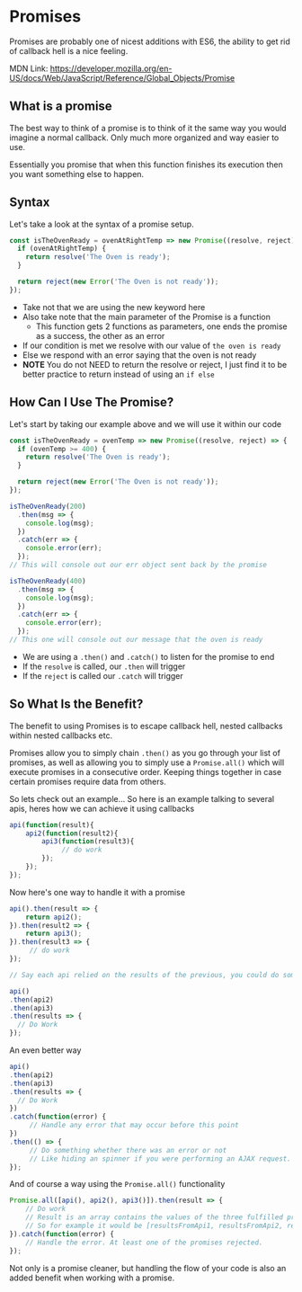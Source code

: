 # Promises

Promises are probably one of nicest additions with ES6, the ability to get rid of callback hell is a nice feeling.

MDN Link: https://developer.mozilla.org/en-US/docs/Web/JavaScript/Reference/Global_Objects/Promise

## What is a promise

The best way to think of a promise is to think of it the same way you would imagine a normal callback. Only much more organized and way easier to use.

Essentially you promise that when this function finishes its execution then you want something else to happen.

## Syntax

Let's take a look at the syntax of a promise setup.

```js
const isTheOvenReady = ovenAtRightTemp => new Promise((resolve, reject) => {
  if (ovenAtRightTemp) {
    return resolve('The Oven is ready');
  }

  return reject(new Error('The Oven is not ready'));
});
```

- Take not that we are using the new keyword here
- Also take note that the main parameter of the Promise is a function
    - This function gets 2 functions as parameters, one ends the promise as a success, the other as an error
- If our condition is met we resolve with our value of `the oven is ready`
- Else we respond with an error saying that the oven is not ready
- **NOTE** You do not NEED to return the resolve or reject, I just find it to be better practice to return instead of using an `if else`

## How Can I Use The Promise?

Let's start by taking our example above and we will use it within our code

```js
const isTheOvenReady = ovenTemp => new Promise((resolve, reject) => {
  if (ovenTemp >= 400) {
    return resolve('The Oven is ready');
  }

  return reject(new Error('The Oven is not ready'));
});

isTheOvenReady(200)
  .then(msg => {
    console.log(msg);
  })
  .catch(err => {
    console.error(err);
  });
// This will console out our err object sent back by the promise

isTheOvenReady(400)
  .then(msg => {
    console.log(msg);
  })
  .catch(err => {
    console.error(err);
  });
// This one will console out our message that the oven is ready
```

- We are using a `.then()` and `.catch()` to listen for the promise to end
- If the `resolve` is called, our `.then` will trigger
- If the `reject` is called our `.catch` will trigger

## So What Is the Benefit?

The benefit to using Promises is to escape callback hell, nested callbacks within nested callbacks etc.

Promises allow you to simply chain `.then()` as you go through your list of promises, as well as allowing you to simply use a `Promise.all()` which will execute promises in a consecutive order. Keeping things together in case certain promises require data from others.

So lets check out an example... So here is an example talking to several apis, heres how we can achieve it using callbacks

```js
api(function(result){
    api2(function(result2){
        api3(function(result3){
             // do work
        });
    });
});
```

Now here's one way to handle it with a promise

```js
api().then(result => {
    return api2();
}).then(result2 => {
    return api3();
}).then(result3 => {
     // do work
});

// Say each api relied on the results of the previous, you could do something like:

api()
.then(api2)
.then(api3)
.then(results => {
  // Do Work
});
```

An even better way

```js
api()
.then(api2)
.then(api3)
.then(results => {
  // Do Work
})
.catch(function(error) {
     // Handle any error that may occur before this point
})
.then(() => {
     // Do something whether there was an error or not
     // Like hiding an spinner if you were performing an AJAX request.
});
```

And of course a way using the `Promise.all()` functionality

```js
Promise.all([api(), api2(), api3()]).then(result => {
    // Do work
    // Result is an array contains the values of the three fulfilled promises.
    // So for example it would be [resultsFromApi1, resultsFromApi2, resultsFromApi3]
}).catch(function(error) {
    // Handle the error. At least one of the promises rejected.
});

```

Not only is a promise cleaner, but handling the flow of your code is also an added benefit when working with a promise.
